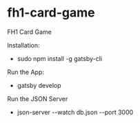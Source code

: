 # fh1-card-game

FH1 Card Game

Installation:

- sudo npm install -g gatsby-cli

Run the App:

- gatsby develop

Run the JSON Server

- json-server --watch db.json --port 3000
